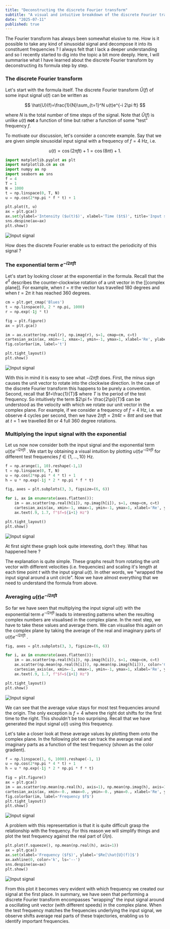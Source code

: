 ```yaml
---
title: "Deconstructing the discrete Fourier transform"
subtitle: "A visual and intuitive breakdown of the discrete Fourier transform and how it reveals hidden frequencies in a signal."
date: "2025-07-11"
published: true
---
```


The Fourier transform has always been somewhat elusive to me. How is it possible to take any kind of sinusoidal signal and decompose it into its constituent frequencies ? I always felt that I lack a deeper understanding and so I recently started to dig into the topic a bit more deeply. Here, I will summarise what I have learned about the discrete Fourier transform by deconstructing its formula step by step.

### The discrete Fourier transform

Let's start with the formula itself. The discrete Fourier transform $\hat{U}(f)$ of some input signal $u(t)$ can be written as

$$
\hat{U}(f)=\frac{1}{N}\sum_{t=1}^N u(t)e^{-i 2\pi ft}
$$

where $N$ is the total number of time steps of the signal. Note that $\hat{U}(f)$ is unlike $u(t)$ **not** a function of time but rather a function of some "test" frequency $f$.

To motivate our discussion, let's consider a concrete example. Say that we are given simple sinusoidal input signal with a frequency of $f=4$ Hz, i.e.

$$
u(t)=\cos(2\pi ft) + 1 = \cos(8\pi t) + 1.
$$

```python
import matplotlib.pyplot as plt
import matplotlib.cm as cm
import numpy as np
import seaborn as sns
f = 4
T = 1
N = 1000
t = np.linspace(0, T, N)
u = np.cos(2*np.pi * f * t) + 1

plt.plot(t, u)
ax = plt.gca()
ax.set(ylabel='Intensity ($u(t)$)', xlabel='Time ($t$)', title='Input signal')
sns.despine(ax=ax)
plt.show()
```

![Input signal](/images/deconstructing-fourier/input_signal.png)

How does the discrete Fourier enable us to extract the periodicity of this signal ?

### The exponential term $e^{-i 2\pi ft}$

Let's start by looking closer at the exponential in the formula. Recall that the $e^{it}$ describes the counter-clockwise rotation of a unit vector in the [[complex plane]]. For example, when $t = \pi$ the vector has travelled 180 degrees and when $t=2\pi$ it has reached 360 degrees.

```python
cm = plt.get_cmap('Blues')
t = np.linspace(0, 2 * np.pi, 1000)
r = np.exp(-1j * t)

fig = plt.figure()
ax = plt.gca()

im = ax.scatter(np.real(r), np.imag(r), s=1, cmap=cm, c=t)
cartesian_axis(ax, xmin=-1, xmax=1, ymin=-1, ymax=1, xlabel='Re', ylabel='Im', fontsize=10)
fig.colorbar(im, label='t')

plt.tight_layout()
plt.show()
```

![Input signal](/images/deconstructing-fourier/complex_expo.png)

With this in mind it is easy to see what $-i2 \pi f t$ does. First, the minus sign causes the unit vector to rotate into the clockwise direction. In the case of the discrete Fourier transform this happens to be purely a convention. Second, recall that $f=\frac{1}{T}$ where $T$ is the period of the test frequency. So intuitively the term $2\pi f= \frac{2\pi}{T}$ can be understood as the velocity with which we rotate our unit vector in the complex plane. For example, if we consider a frequency of $f=4$ Hz, i.e. we observe 4 cycles per second, then we have $2\pi ft=2\pi 4t=8\pi t$ and see that at $t=1$ we travelled $8\pi$ or 4 full 360 degree rotations.

### Multiplying the input signal with the exponential

Let us now now consider both the input signal and the exponential term $u(t)e^{-i 2\pi ft}$ . We start by obtaining a visual intuition by plotting $u(t)e^{-i 2\pi ft}$ for different test frequencies $f\in\{1,\dots,10\}$ Hz.

```python
f = np.arange(1, 10).reshape(-1,1)
t = np.linspace(0, T, N)
u = np.cos(2*np.pi * 4 * t) + 1
h = u * np.exp(-1j * 2 * np.pi * f * t)

fig, axes = plt.subplots(3, 3, figsize=(6, 6))

for i, ax in enumerate(axes.flatten()):
	im = ax.scatter(np.real(h[i]), np.imag(h[i]), s=1, cmap=cm, c=t)
	cartesian_axis(ax, xmin=-1, xmax=1, ymin=-1, ymax=1, xlabel='Re', ylabel='Im', fontsize=10)
	ax.text(.9, 1.7, f"$f=${i+1} Hz")

plt.tight_layout()
plt.show()
```

![Input signal](/images/deconstructing-fourier/wrapping.png)

At first sight these graph look quite interesting, don't they. What has happened here ?

The explanation is quite simple. These graphs result from rotating the unit vector with different velocities (i.e. frequencies) and scaling it's length at each time point $t$ with the input signal $u(t)$. In other words, we "wrapped the input signal around a unit circle". Now we have almost everything that we need to understand the formula from above.

### Averaging $u(t)e^{-i 2\pi f t}$

So far we have seen that multiplying the input signal $u(t)$ with the exponential term $e^{-i 2\pi ft}$ leads to interesting patterns when the resulting complex numbers are visualised in the complex plane. In the next step, we have to take these values and average them. We can visualise this again on the complex plane by taking the average of the real and imaginary parts of $u(t)e^{-i2\pi ft }$ .

```python
fig, axes = plt.subplots(3, 3, figsize=(6, 6))

for i, ax in enumerate(axes.flatten()):
	im = ax.scatter(np.real(h[i]), np.imag(h[i]), s=1, cmap=cm, c=t)
	ax.scatter(np.mean(np.real(h[i])), np.mean(np.imag(h[i])), color='C3')
	cartesian_axis(ax, xmin=-1, xmax=1, ymin=-1, ymax=1, xlabel='Re', ylabel='Im', fontsize=10)
	ax.text(.9, 1.7, f"$f=${i+1} Hz")

plt.tight_layout()
plt.show()
```

![Input signal](/images/deconstructing-fourier/average.png)

We can see that the average value stays for most test frequencies around the origin. The only exception is $f=4$ where the right dot shifts for the first time to the right. This shouldn't be too surprising. Recall that we have generated the input signal $u(t)$ using this frequency.

Let's take a closer look at these average values by plotting them onto the complex plane. In the following plot we can track the average real and imaginary parts as a function of the test frequency (shown as the color gradient).

```python
f = np.linspace(1, 6, 1000).reshape(-1, 1)
u = np.cos(2*np.pi * 4 * t) + 1
h = u * np.exp(-1j * 2 * np.pi * f * t)

fig = plt.figure()
ax = plt.gca()
im = ax.scatter(np.mean(np.real(h), axis=1), np.mean(np.imag(h), axis=1), s=1, c=f, cmap='Reds')
cartesian_axis(ax, xmin=-0., xmax=0., ymin=-0., ymax=0., xlabel='Re', ylabel='Im', fontsize=10, )
fig.colorbar(im, label='Frequency $f$')
plt.tight_layout()
plt.show()
```

![Input signal](/images/deconstructing-fourier/complex_average.png)

A problem with this representation is that it is quite difficult grasp the relationship with the frequency. For this reason we will simplify things and plot the test frequency against the real part of $\hat{U}(n)$.

```python
plt.plot(f.squeeze(), np.mean(np.real(h), axis=1))
ax = plt.gca()
ax.set(xlabel='Frequency ($f$)', ylabel='$Re[\hat{U}(f)]$')
ax.axhline(0, color='k', ls='--')
sns.despine(ax=ax)
plt.show()
```

![Input signal](/images/deconstructing-fourier/real_vs_freq.png)

From this plot it becomes very evident with which frequency we created our signal at the first place. In summary, we have seen that performing a discrete Fourier transform encompasses "wrapping" the input signal around a oscillating unit vector (with different speeds) in the complex plane. When the test frequency matches the frequencies underlying the input signal, we observe shifts average real parts of these trajectories, enabling us to identify important frequencies.
